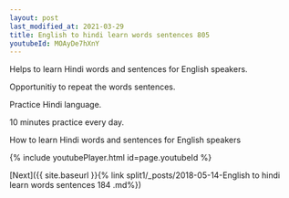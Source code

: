 ```yaml
---
layout: post
last_modified_at: 2021-03-29
title: English to hindi learn words sentences 805 
youtubeId: MOAyDe7hXnY
---
```

 
 
Helps to learn Hindi words and sentences for English speakers.

Opportunitiy to repeat the words sentences. 

Practice Hindi language. 
 
10 minutes practice every day. 
 
How to learn Hindi words and sentences for English speakers 
 
{% include youtubePlayer.html id=page.youtubeId %}
 
 
[Next]({{ site.baseurl }}{% link  split1/_posts/2018-05-14-English to hindi learn words sentences 184 .md%})
 
